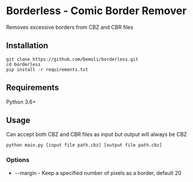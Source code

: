 # Borderless - Comic Border Remover

Removes excessive borders from CBZ and CBR files

## Installation

```
git clone https://github.com/Demoli/borderless.git
cd borderless
pip install -r requirements.txt
``` 

## Requirements

Python 3.6+

## Usage

Can accept both CBZ and CBR files as input but output will always be CBZ 

`python main.py [input file path.cbz] [output file path.cbz]`

### Options

* --margin - Keep a specified number of pixels as a border, default 20